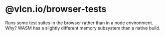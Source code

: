 # @vlcn.io/browser-tests

Runs some test suites in the browser rather than in a node environment. Why? WASM has a slightly different memory subsystem than a native build.
